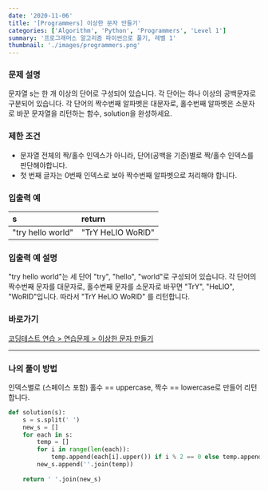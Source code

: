 ```yaml
---
date: '2020-11-06'
title: '[Programmers] 이상한 문자 만들기'
categories: ['Algorithm', 'Python', 'Programmers', 'Level 1']
summary: '프로그래머스 알고리즘 파이썬으로 풀기, 레벨 1'
thumbnail: './images/programmers.png'
---
```


### 문제 설명

문자열 s는 한 개 이상의 단어로 구성되어 있습니다. 각 단어는 하나 이상의 공백문자로 구분되어 있습니다. 각 단어의 짝수번째 알파벳은 대문자로, 홀수번째 알파벳은 소문자로 바꾼 문자열을 리턴하는 함수, solution을 완성하세요.

### 제한 조건

- 문자열 전체의 짝/홀수 인덱스가 아니라, 단어(공백을 기준)별로 짝/홀수 인덱스를 판단해야합니다.
- 첫 번째 글자는 0번째 인덱스로 보아 짝수번째 알파벳으로 처리해야 합니다.

### 입출력 예

|s|return|
|:---|:---|
|"try hello world"|"TrY HeLlO WoRlD"|

### 입출력 예 설명

"try hello world"는 세 단어 "try", "hello", "world"로 구성되어 있습니다. 각 단어의 짝수번째 문자를 대문자로, 홀수번째 문자를 소문자로 바꾸면 "TrY", "HeLlO", "WoRlD"입니다. 따라서 "TrY HeLlO WoRlD" 를 리턴합니다.

### 바로가기

[코딩테스트 연습 > 연습문제 > 이상한 문자 만들기](<https://programmers.co.kr/learn/courses/30/lessons/12930?language=python3>)

---

### 나의 풀이 방법

인덱스별로 (스페이스 포함) 홀수 == uppercase, 짝수 == lowercase로 만들어 리턴합니다.

``` python
def solution(s):
    s = s.split(' ')
    new_s = []
    for each in s:
        temp = []
        for i in range(len(each)):
            temp.append(each[i].upper()) if i % 2 == 0 else temp.append(each[i].lower())
        new_s.append(''.join(temp))
        
    return ' '.join(new_s)
```
